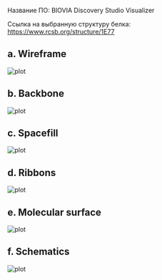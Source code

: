 Название ПО: BIOVIA Discovery Studio Visualizer

Ссылка на выбранную структуру белка: https://www.rcsb.org/structure/1E77

## a. Wireframe

![plot](./1e77_line.png)

## b. Backbone

![plot](./1e77_stick.png)

## c. Spacefill

![plot](./1e77_cpk.png)

## d. Ribbons

![plot](./1e77_ribbon.png)

## e. Molecular surface

![plot](./1e77_surface.png)

## f. Schematics

![plot](./1e77_schematics.png)

